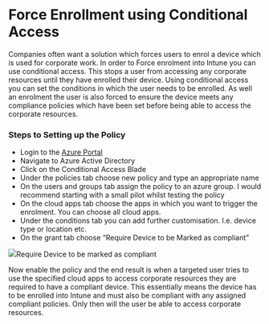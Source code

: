 # Force Enrollment using Conditional Access

Companies often want a solution which forces users to enrol a device which is used for corporate work. In order to Force enrolment into Intune you can use conditional access. This stops a user from accessing any corporate resources until they have enrolled their device. Using conditional access you can set the conditions in which the user needs to be enrolled. As well an enrolment the user is also forced to ensure the device meets any compliance policies which have been set before being able to access the corporate resources.

### Steps to Setting up the Policy

* Login to the [Azure Portal](https://portal.azure.com/)
* Navigate to Azure Active Directory
* Click on the Conditional Access Blade
* Under the policies tab choose new policy and type an appropriate name
* On the users and groups tab assign the policy to an azure group. I would recommend starting with a small pilot whilst testing the policy
* On the cloud apps tab choose the apps in which you want to trigger the enrolment. You can choose all cloud apps.
* Under the conditions tab you can add further customisation. I.e. device type or location etc.
* On the grant tab choose “Require Device to be Marked as compliant”

![](https://triplesixseven.com/wp-content/uploads/2018/08/Capture2.jpg)Require Device to be marked as compliant  


Now enable the policy and the end result is when a targeted user tries to use the specified cloud apps to access corporate resources they are required to have a compliant device. This essentially means the device has to be enrolled into Intune and must also be compliant with any assigned compliant policies. Only then will the user be able to access corporate resources.

